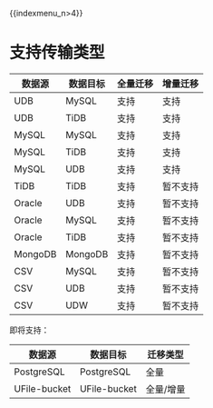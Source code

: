 {{indexmenu_n>4}}

# 支持传输类型

| 数据源 | 数据目标 | 全量迁移 | 增量迁移 |
| ------ | -------- | -------- | -------- |
| UDB    | MySQL    | 支持     | 支持     |
| UDB    | TiDB     | 支持     | 支持     |
| MySQL  | MySQL    | 支持     | 支持     |
| MySQL  | TiDB     | 支持     | 支持     |
| MySQL  | UDB      | 支持     | 支持     |
| TiDB   | TiDB     | 支持     | 暂不支持 |
| Oracle | UDB      | 支持     | 暂不支持 |
| Oracle | MySQL    | 支持     | 暂不支持 |
| Oracle | TiDB     | 支持     | 暂不支持 |
| MongoDB   | MongoDB     | 支持     | 暂不支持 |
| CSV    | MySQL    | 支持     | 暂不支持 |
| CSV    | UDB      | 支持     | 暂不支持 |
| CSV    | UDW      | 支持     | 暂不支持 |


即将支持：

| 数据源 | 数据目标 | 迁移类型 | 
| ------ | -------- | -------- | 
| PostgreSQL   | PostgreSQL     | 全量     | 
| UFile-bucket | UFile-bucket    | 全量/增量    | 
